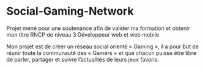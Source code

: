 # Social-Gaming-Network
Projet mené pour une soutenance afin de valider ma formation et obtenir mon titre RNCP de niveau 3 Développeur web et web mobile 

Mon projet est de créer un réseau social orienté « Gaming », il a pour but de réunir toute la communauté des « Gamers » et que chacun puisse être libre de parler, 
partager et suivre l’actualités de leurs jeux favoris.

